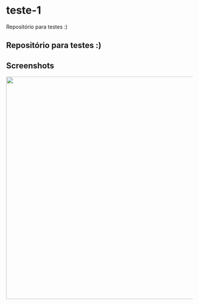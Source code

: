 # teste-1

Repositório para testes :)

## Repositório para testes :)

## Screenshots
<p align="center">
  <img src="https://img.evbuc.com/https%3A%2F%2Fcdn.evbuc.com%2Fimages%2F33451069%2F146610279994%2F1%2Foriginal.jpg?h=230&w=460&rect=58%2C0%2C1064%2C532&s=d3bbf824750e42cd32952c210a86119c" width="600"/>
</p>